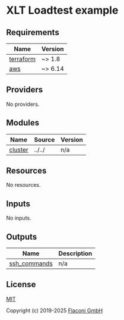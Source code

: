 # XLT Loadtest example

<!-- BEGINNING OF PRE-COMMIT-TERRAFORM DOCS HOOK -->
## Requirements

| Name | Version |
|------|---------|
| <a name="requirement_terraform"></a> [terraform](#requirement\_terraform) | ~> 1.8 |
| <a name="requirement_aws"></a> [aws](#requirement\_aws) | ~> 6.14 |

## Providers

No providers.

## Modules

| Name | Source | Version |
|------|--------|---------|
| <a name="module_cluster"></a> [cluster](#module\_cluster) | ../../ | n/a |

## Resources

No resources.

## Inputs

No inputs.

## Outputs

| Name | Description |
|------|-------------|
| <a name="output_ssh_commands"></a> [ssh\_commands](#output\_ssh\_commands) | n/a |

<!-- END OF PRE-COMMIT-TERRAFORM DOCS HOOK -->


## License

[MIT](LICENSE)

Copyright (c) 2019-2025 [Flaconi GmbH](https://github.com/Flaconi)
